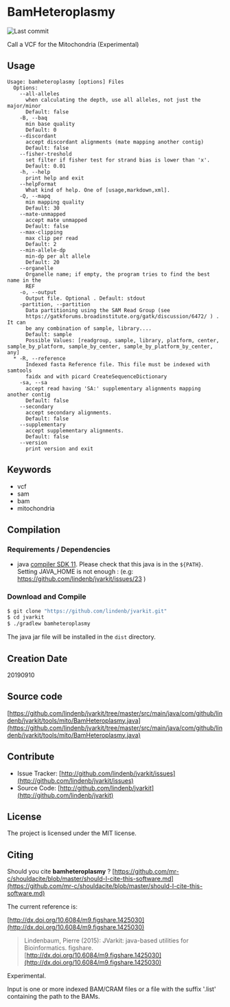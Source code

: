 # BamHeteroplasmy

![Last commit](https://img.shields.io/github/last-commit/lindenb/jvarkit.png)

Call a VCF for the Mitochondria (Experimental)


## Usage

```
Usage: bamheteroplasmy [options] Files
  Options:
    --all-alleles
      when calculating the depth, use all alleles, not just the major/minor
      Default: false
    -B, --baq
      min base quality
      Default: 0
    --discordant
      accept discordant alignments (mate mapping another contig)
      Default: false
    --fisher-treshold
      set filter if fisher test for strand bias is lower than 'x'.
      Default: 0.01
    -h, --help
      print help and exit
    --helpFormat
      What kind of help. One of [usage,markdown,xml].
    -Q, --mapq
      min mapping quality
      Default: 30
    --mate-unmapped
      accept mate unmapped
      Default: false
    --max-clipping
      max clip per read
      Default: 2
    --min-allele-dp
      min-dp per alt allele
      Default: 20
    --organelle
      Organelle name; if empty, the program tries to find the best name in the 
      REF 
    -o, --output
      Output file. Optional . Default: stdout
    -partition, --partition
      Data partitioning using the SAM Read Group (see 
      https://gatkforums.broadinstitute.org/gatk/discussion/6472/ ) . It can 
      be any combination of sample, library....
      Default: sample
      Possible Values: [readgroup, sample, library, platform, center, sample_by_platform, sample_by_center, sample_by_platform_by_center, any]
  * -R, --reference
      Indexed fasta Reference file. This file must be indexed with samtools 
      faidx and with picard CreateSequenceDictionary
    -sa, --sa
      accept read having 'SA:' supplementary alignments mapping another contig
      Default: false
    --secondary
      accept secondary alignments.
      Default: false
    --supplementary
      accept supplementary alignments.
      Default: false
    --version
      print version and exit

```


## Keywords

 * vcf
 * sam
 * bam
 * mitochondria


## Compilation

### Requirements / Dependencies

* java [compiler SDK 11](https://jdk.java.net/11/). Please check that this java is in the `${PATH}`. Setting JAVA_HOME is not enough : (e.g: https://github.com/lindenb/jvarkit/issues/23 )


### Download and Compile

```bash
$ git clone "https://github.com/lindenb/jvarkit.git"
$ cd jvarkit
$ ./gradlew bamheteroplasmy
```

The java jar file will be installed in the `dist` directory.


## Creation Date

20190910

## Source code 

[https://github.com/lindenb/jvarkit/tree/master/src/main/java/com/github/lindenb/jvarkit/tools/mito/BamHeteroplasmy.java](https://github.com/lindenb/jvarkit/tree/master/src/main/java/com/github/lindenb/jvarkit/tools/mito/BamHeteroplasmy.java)


## Contribute

- Issue Tracker: [http://github.com/lindenb/jvarkit/issues](http://github.com/lindenb/jvarkit/issues)
- Source Code: [http://github.com/lindenb/jvarkit](http://github.com/lindenb/jvarkit)

## License

The project is licensed under the MIT license.

## Citing

Should you cite **bamheteroplasmy** ? [https://github.com/mr-c/shouldacite/blob/master/should-I-cite-this-software.md](https://github.com/mr-c/shouldacite/blob/master/should-I-cite-this-software.md)

The current reference is:

[http://dx.doi.org/10.6084/m9.figshare.1425030](http://dx.doi.org/10.6084/m9.figshare.1425030)

> Lindenbaum, Pierre (2015): JVarkit: java-based utilities for Bioinformatics. figshare.
> [http://dx.doi.org/10.6084/m9.figshare.1425030](http://dx.doi.org/10.6084/m9.figshare.1425030)


Experimental.

Input is one or more indexed BAM/CRAM files or a file with the suffix '.list' containing the path to the BAMs.


